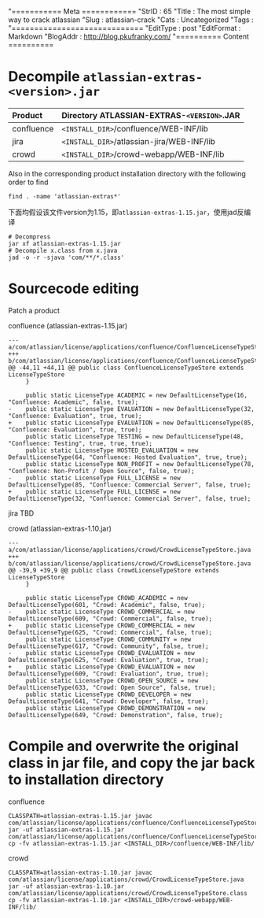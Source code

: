 "=========== Meta ============
"StrID : 65
"Title : The most simple way to crack atlassian
"Slug  : atlassian-crack
"Cats  : Uncategorized
"Tags  : 
"=============================
"EditType   : post
"EditFormat : Markdown
"BlogAddr   : http://blog.pkufranky.com/
"========== Content ==========
# Decompile `atlassian-extras-<version>.jar`

| Product    | Directory ATLASSIAN-EXTRAS-`<VERSION>`.JAR |
|:-----------|:-------------------------------------------|
| confluence | `<INSTALL_DIR>`/confluence/WEB-INF/lib     |
| jira	     | `<INSTALL_DIR>`/atlassian-jira/WEB-INF/lib |
| crowd	     | `<INSTALL_DIR>`/crowd-webapp/WEB-INF/lib   |

Also in the corresponding product installation directory with the following order to find

	find . -name 'atlassian-extras*'

下面均假设该文件version为1.15，即`atlassian-extras-1.15.jar`，使用jad反编译

	# Decompress
	jar xf atlassian-extras-1.15.jar
	# Decompile x.class from x.java
	jad -o -r -sjava 'com/**/*.class'

# Sourcecode editing

Patch a product

confluence (atlassian-extras-1.15.jar)

	--- a/com/atlassian/license/applications/confluence/ConfluenceLicenseTypeStore.java
	+++ b/com/atlassian/license/applications/confluence/ConfluenceLicenseTypeStore.java
	@@ -44,11 +44,11 @@ public class ConfluenceLicenseTypeStore extends LicenseTypeStore
		 }

		 public static LicenseType ACADEMIC = new DefaultLicenseType(16, "Confluence: Academic", false, true);
	-    public static LicenseType EVALUATION = new DefaultLicenseType(32, "Confluence: Evaluation", true, true);
	+    public static LicenseType EVALUATION = new DefaultLicenseType(85, "Confluence: Evaluation", true, true);
		 public static LicenseType TESTING = new DefaultLicenseType(48, "Confluence: Testing", true, true, true);
		 public static LicenseType HOSTED_EVALUATION = new DefaultLicenseType(64, "Confluence: Hosted Evaluation", true, true);
		 public static LicenseType NON_PROFIT = new DefaultLicenseType(78, "Confluence: Non-Profit / Open Source", false, true);
	-    public static LicenseType FULL_LICENSE = new DefaultLicenseType(85, "Confluence: Commercial Server", false, true);
	+    public static LicenseType FULL_LICENSE = new DefaultLicenseType(32, "Confluence: Commercial Server", false, true);

jira TBD

crowd (atlassian-extras-1.10.jar)

	--- a/com/atlassian/license/applications/crowd/CrowdLicenseTypeStore.java
	+++ b/com/atlassian/license/applications/crowd/CrowdLicenseTypeStore.java
	@@ -39,9 +39,9 @@ public class CrowdLicenseTypeStore extends LicenseTypeStore
		 }

		 public static LicenseType CROWD_ACADEMIC = new DefaultLicenseType(601, "Crowd: Academic", false, true);
	-    public static LicenseType CROWD_COMMERCIAL = new DefaultLicenseType(609, "Crowd: Commercial", false, true);
	+    public static LicenseType CROWD_COMMERCIAL = new DefaultLicenseType(625, "Crowd: Commercial", false, true);
		 public static LicenseType CROWD_COMMUNITY = new DefaultLicenseType(617, "Crowd: Community", false, true);
	-    public static LicenseType CROWD_EVALUATION = new DefaultLicenseType(625, "Crowd: Evaluation", true, true);
	+    public static LicenseType CROWD_EVALUATION = new DefaultLicenseType(609, "Crowd: Evaluation", true, true);
		 public static LicenseType CROWD_OPEN_SOURCE = new DefaultLicenseType(633, "Crowd: Open Source", false, true);
		 public static LicenseType CROWD_DEVELOPER = new DefaultLicenseType(641, "Crowd: Developer", false, true);
		 public static LicenseType CROWD_DEMONSTRATION = new DefaultLicenseType(649, "Crowd: Demonstration", false, true);

# Compile and overwrite the original class in jar file, and copy the jar back to installation directory
 
confluence

	CLASSPATH=atlassian-extras-1.15.jar javac com/atlassian/license/applications/confluence/ConfluenceLicenseTypeStore.java
	jar -uf atlassian-extras-1.15.jar com/atlassian/license/applications/confluence/ConfluenceLicenseTypeStore.class
	cp -fv atlassian-extras-1.15.jar <INSTALL_DIR>/confluence/WEB-INF/lib/

crowd

	CLASSPATH=atlassian-extras-1.10.jar javac com/atlassian/license/applications/crowd/CrowdLicenseTypeStore.java
	jar -uf atlassian-extras-1.10.jar com/atlassian/license/applications/crowd/CrowdLicenseTypeStore.class
	cp -fv atlassian-extras-1.10.jar <INSTALL_DIR>/crowd-webapp/WEB-INF/lib/
